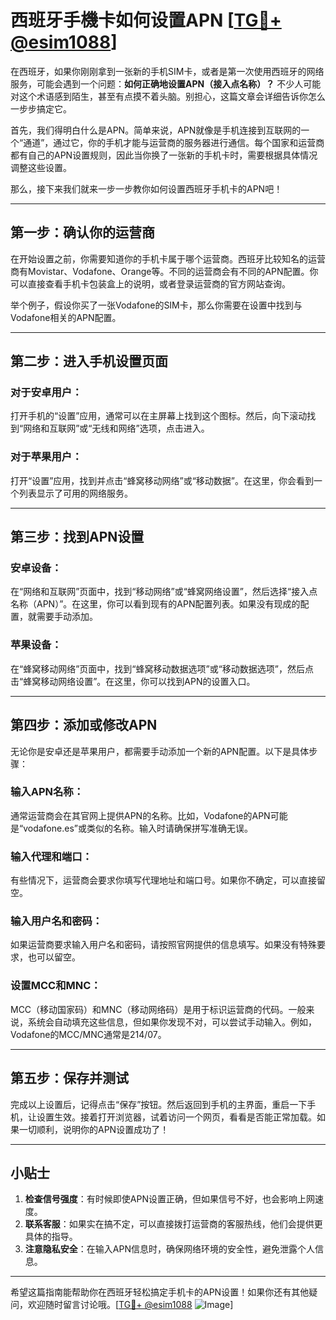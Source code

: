 # 西班牙手機卡如何设置APN [[TG💪+ @esim1088](https://t.me/s/esim1088)]

在西班牙，如果你刚刚拿到一张新的手机SIM卡，或者是第一次使用西班牙的网络服务，可能会遇到一个问题：**如何正确地设置APN（接入点名称）？** 不少人可能对这个术语感到陌生，甚至有点摸不着头脑。别担心，这篇文章会详细告诉你怎么一步步搞定它。

首先，我们得明白什么是APN。简单来说，APN就像是手机连接到互联网的一个“通道”，通过它，你的手机才能与运营商的服务器进行通信。每个国家和运营商都有自己的APN设置规则，因此当你换了一张新的手机卡时，需要根据具体情况调整这些设置。

那么，接下来我们就来一步一步教你如何设置西班牙手机卡的APN吧！

---

## 第一步：确认你的运营商

在开始设置之前，你需要知道你的手机卡属于哪个运营商。西班牙比较知名的运营商有Movistar、Vodafone、Orange等。不同的运营商会有不同的APN配置。你可以直接查看手机卡包装盒上的说明，或者登录运营商的官方网站查询。

举个例子，假设你买了一张Vodafone的SIM卡，那么你需要在设置中找到与Vodafone相关的APN配置。

---

## 第二步：进入手机设置页面

### 对于安卓用户：
打开手机的“设置”应用，通常可以在主屏幕上找到这个图标。然后，向下滚动找到“网络和互联网”或“无线和网络”选项，点击进入。

### 对于苹果用户：
打开“设置”应用，找到并点击“蜂窝移动网络”或“移动数据”。在这里，你会看到一个列表显示了可用的网络服务。

---

## 第三步：找到APN设置

### 安卓设备：
在“网络和互联网”页面中，找到“移动网络”或“蜂窝网络设置”，然后选择“接入点名称（APN）”。在这里，你可以看到现有的APN配置列表。如果没有现成的配置，就需要手动添加。

### 苹果设备：
在“蜂窝移动网络”页面中，找到“蜂窝移动数据选项”或“移动数据选项”，然后点击“蜂窝移动网络设置”。在这里，你可以找到APN的设置入口。

---

## 第四步：添加或修改APN

无论你是安卓还是苹果用户，都需要手动添加一个新的APN配置。以下是具体步骤：

### 输入APN名称：
通常运营商会在其官网上提供APN的名称。比如，Vodafone的APN可能是“vodafone.es”或类似的名称。输入时请确保拼写准确无误。

### 输入代理和端口：
有些情况下，运营商会要求你填写代理地址和端口号。如果你不确定，可以直接留空。

### 输入用户名和密码：
如果运营商要求输入用户名和密码，请按照官网提供的信息填写。如果没有特殊要求，也可以留空。

### 设置MCC和MNC：
MCC（移动国家码）和MNC（移动网络码）是用于标识运营商的代码。一般来说，系统会自动填充这些信息，但如果你发现不对，可以尝试手动输入。例如，Vodafone的MCC/MNC通常是214/07。

---

## 第五步：保存并测试

完成以上设置后，记得点击“保存”按钮。然后返回到手机的主界面，重启一下手机，让设置生效。接着打开浏览器，试着访问一个网页，看看是否能正常加载。如果一切顺利，说明你的APN设置成功了！

---

## 小贴士

1. **检查信号强度**：有时候即使APN设置正确，但如果信号不好，也会影响上网速度。
2. **联系客服**：如果实在搞不定，可以直接拨打运营商的客服热线，他们会提供更具体的指导。
3. **注意隐私安全**：在输入APN信息时，确保网络环境的安全性，避免泄露个人信息。

---

希望这篇指南能帮助你在西班牙轻松搞定手机卡的APN设置！如果你还有其他疑问，欢迎随时留言讨论哦。[[TG💪+ @esim1088](https://t.me/s/esim1088) ![Image](https://i.postimg.cc/4NQfJmqS/Snipaste-2025-05-13-00-14-12.png)]